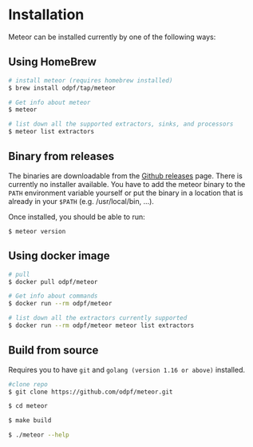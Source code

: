 # Installation

Meteor can be installed currently by one of the following ways:

## Using HomeBrew

```sh
# install meteor (requires homebrew installed)
$ brew install odpf/tap/meteor

# Get info about meteor
$ meteor

# list down all the supported extractors, sinks, and processors
$ meteor list extractors
```

## Binary from releases

The binaries are downloadable from the [Github releases][github-releases] page.
There is currently no installer available.
You have to add the meteor binary to the `PATH` environment variable yourself or put the binary in a location that is already in your `$PATH` (e.g. /usr/local/bin, ...).

Once installed, you should be able to run:

```$ meteor version```

## Using docker image

```bash
# pull
$ docker pull odpf/meteor

# Get info about commands
$ docker run --rm odpf/meteor

# list down all the extractors currently supported
$ docker run --rm odpf/meteor meteor list extractors
```

## Build from source

Requires you to have `git` and `golang (version 1.16 or above)` installed.

```bash
#clone repo
$ git clone https://github.com/odpf/meteor.git

$ cd meteor

$ make build

$ ./meteor --help
```

[github-releases]: https://github.com/odpf/meteor/releases
